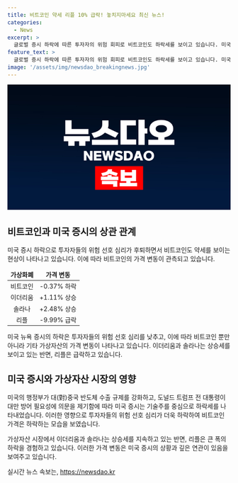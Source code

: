 ```yaml
---
title: 비트코인 약세 리플 10% 급락! 놓치지마세요 최신 뉴스!
categories:
  - News
excerpt: >
  글로벌 증시 하락에 따른 투자자의 위험 회피로 비트코인도 하락세를 보이고 있습니다. 미국 증시의 압력으로 비트코인은 이전보다 0.37% 하락한 6만4091달러에 거래되고 있습니다. 이와 함께 이더리움은 상승하고, 솔라나는 2.48% 상승한 가격에 거래 중이지만, 리플은 9.99% 하락하며 0.5697달러를 기록했습니다. 미국 중국 반도체 수출 규제, 트럼프 전 대통령의 발언으로 기술주 중심으로 미 증시는 하락했고, 이로 인해 비트코인 가격도 약보합을 경험했습니다.
feature_text: >
  글로벌 증시 하락에 따른 투자자의 위험 회피로 비트코인도 하락세를 보이고 있습니다. 미국 증시의 압력으로 비트코인은 이전보다 0.37% 하락한 6만4091달러에 거래되고 있습니다. 이와 함께 이더리움은 상승하고, 솔라나는 2.48% 상승한 가격에 거래 중이지만, 리플은 9.99% 하락하며 0.5697달러를 기록했습니다. 미국 중국 반도체 수출 규제, 트럼프 전 대통령의 발언으로 기술주 중심으로 미 증시는 하락했고, 이로 인해 비트코인 가격도 약보합을 경험했습니다.
image: '/assets/img/newsdao_breakingnews.jpg'
---
```


<p><img src="/assets/img/newsdao_breakingnews.jpg" alt="pcversion 속보" /></p>

<h2 data-ke-size="size26">비트코인과 미국 증시의 상관 관계</h2>

<p data-ke-size="size16">미국 증시 하락으로 투자자들의 위험 선호 심리가 후퇴하면서 비트코인도 약세를 보이는 현상이 나타나고 있습니다. 이에 따라 비트코인의 가격 변동이 관측되고 있습니다.</p>

<table>
<thead>
<tr>
<td style="text-align: center; height: 17px;"><b>가상화폐</b></td>
<td style="text-align: center; height: 17px;"><b>가격 변동</b></td>
</tr>
</thead>
<tbody>
<tr>
<td style="text-align: center; height: 17px;">비트코인</td>
<td style="text-align: center; height: 17px;">-0.37% 하락</td>
</tr>
<tr>
<td style="text-align: center; height: 17px;">이더리움</td>
<td style="text-align: center; height: 17px;">+1.11% 상승</td>
</tr>
<tr>
<td style="text-align: center; height: 17px;">솔라나</td>
<td style="text-align: center; height: 17px;">+2.48% 상승</td>
</tr>
<tr>
<td style="text-align: center; height: 17px;">리플</td>
<td style="text-align: center; height: 17px;">-9.99% 급락</td>
</tr>
</tbody>
</table>

<p data-ke-size="size16">미국 뉴욕 증시의 하락은 투자자들의 위험 선호 심리를 낮추고, 이에 따라 비트코인 뿐만 아니라 기타 가상자산의 가격 변동이 나타나고 있습니다. 이더리움과 솔라나는 상승세를 보이고 있는 반면, 리플은 급락하고 있습니다.</p>

<h2 data-ke-size="size26">미국 증시와 가상자산 시장의 영향</h2>

<p data-ke-size="size16">미국의 행정부가 대(對)중국 반도체 수출 규제를 강화하고, 도널드 트럼프 전 대통령이 대만 방어 필요성에 의문을 제기함에 따라 미국 증시는 기술주를 중심으로 하락세를 나타내었습니다. 이러한 영향으로 투자자들의 위험 선호 심리가 더욱 하락하여 비트코인 가격은 하락하는 모습을 보였습니다.</p>

<p data-ke-size="size16">가상자산 시장에서 이더리움과 솔라나는 상승세를 지속하고 있는 반면, 리플은 큰 폭의 하락을 경험하고 있습니다. 이러한 가격 변동은 미국 증시의 상황과 깊은 연관이 있음을 보여주고 있습니다.</p>
실시간 뉴스 속보는, <a href="https://newsdao.kr" rel="dofollow">https://newsdao.kr</a>


